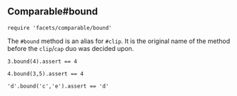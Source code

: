 ## Comparable#bound

    require 'facets/comparable/bound'

The `#bound` method is an alias for `#clip`. It is the original name
of the method before the `clip`/`cap` duo was decided upon.

    3.bound(4).assert == 4

    4.bound(3,5).assert == 4

    'd'.bound('c','e').assert == 'd'

